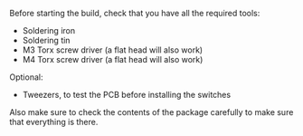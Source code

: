 Before starting the build, check that you have all the required tools:

- Soldering iron
- Soldering tin
- M3 Torx screw driver (a flat head will also work)
- M4 Torx screw driver (a flat head will also work)

Optional:

- Tweezers, to test the PCB before installing the switches

Also make sure to check the contents of the package carefully to make sure that everything is there.
